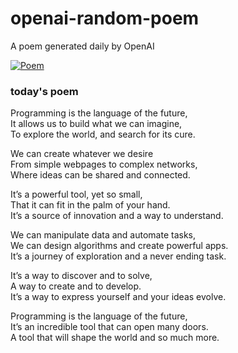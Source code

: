 
# openai-random-poem
 A poem generated daily by OpenAI

[![Poem](https://github.com/fbiego/openai-random-poem/actions/workflows/main.yml/badge.svg)](https://github.com/fbiego/openai-random-poem/actions/workflows/main.yml)

### today's poem  
  
Programming is the language of the future,  
It allows us to build what we can imagine,  
To explore the world, and search for its cure.  
  
We can create whatever we desire  
From simple webpages to complex networks,  
Where ideas can be shared and connected.  
  
It’s a powerful tool, yet so small,  
That it can fit in the palm of your hand.  
It’s a source of innovation and a way to understand.  
  
We can manipulate data and automate tasks,  
We can design algorithms and create powerful apps.  
It’s a journey of exploration and a never ending task.  
  
It’s a way to discover and to solve,  
A way to create and to develop.  
It’s a way to express yourself and your ideas evolve.  
  
Programming is the language of the future,  
It’s an incredible tool that can open many doors.  
A tool that will shape the world and so much more.
